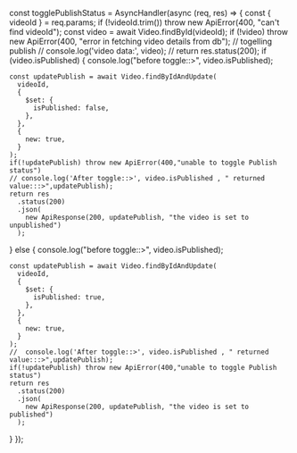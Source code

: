 const togglePublishStatus = AsyncHandler(async (req, res) => {
  const { videoId } = req.params;
  if (!videoId.trim()) throw new ApiError(400, "can't find videoId");
  const video = await Video.findById(videoId);
  if (!video)
    throw new ApiError(400, "error in fetching video details from db");
  // togelling publish
  // console.log('video data:', video);
  // return res.status(200);
  if (video.isPublished) {
    console.log("before toggle::>", video.isPublished);

    const updatePublish = await Video.findByIdAndUpdate(
      videoId,
      {
        $set: {
          isPublished: false,
        },
      },
      {
        new: true,
      }
    );
    if(!updatePublish) throw new ApiError(400,"unable to toggle Publish status")
    // console.log('After toggle::>', video.isPublished , " returned value:::>",updatePublish);
    return res
      .status(200)
      .json(
        new ApiResponse(200, updatePublish, "the video is set to unpublished")
      );
  } else {
    console.log("before toggle::>", video.isPublished);

    const updatePublish = await Video.findByIdAndUpdate(
      videoId,
      {
        $set: {
          isPublished: true,
        },
      },
      {
        new: true,
      }
    );
    //  console.log('After toggle::>', video.isPublished , " returned value:::>",updatePublish);
    if(!updatePublish) throw new ApiError(400,"unable to toggle Publish status")
    return res
      .status(200)
      .json(
        new ApiResponse(200, updatePublish, "the video is set to published")
      );
  }
});